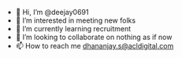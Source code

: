 - 👋 Hi, I’m @deejay0691
- 👀 I’m interested in meeting new folks
- 🌱 I’m currently learning recruitment
- 💞️ I’m looking to collaborate on nothing as if now
- 📫 How to reach me dhananjay.s@acldigital.com

<!---
deejay0691/deejay0691 is a ✨ special ✨ repository because its `README.md` (this file) appears on your GitHub profile.
You can click the Preview link to take a look at your changes.
--->
